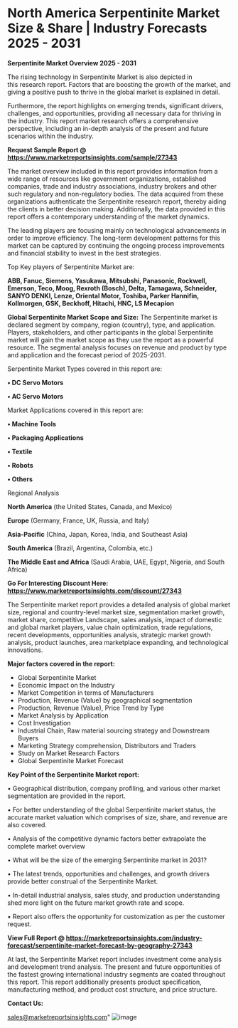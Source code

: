 # North America Serpentinite Market Size & Share | Industry Forecasts 2025 - 2031

<Strong> Serpentinite Market Overview 2025 - 2031</strong>

The rising technology in Serpentinite Market is also depicted in this research report. Factors that are boosting the growth of the market, and giving a positive push to thrive in the global market is explained in detail.

Furthermore, the report highlights on emerging trends, significant drivers, challenges, and opportunities, providing all necessary data for thriving in the industry. This report market research offers a comprehensive perspective, including an in-depth analysis of the present and future scenarios within the industry.

<strong>Request Sample Report @ <a href=https://www.marketreportsinsights.com/sample/27343>https://www.marketreportsinsights.com/sample/27343</a></strong>

The market overview included in this report provides information from a wide range of resources like government organizations, established companies, trade and industry associations, industry brokers and other such regulatory and non-regulatory bodies. The data acquired from these organizations authenticate the Serpentinite research report, thereby aiding the clients in better decision making. Additionally, the data provided in this report offers a contemporary understanding of the market dynamics.

The leading players are focusing mainly on technological advancements in order to improve efficiency. The long-term development patterns for this market can be captured by continuing the ongoing process improvements and financial stability to invest in the best strategies.

Top Key players of Serpentinite Market are:

<strong>ABB, Fanuc, Siemens, Yasukawa, Mitsubshi, Panasonic, Rockwell, Emerson, Teco, Moog, Rexroth (Bosch), Delta, Tamagawa, Schneider, SANYO DENKI, Lenze, Oriental Motor, Toshiba, Parker Hannifin, Kollmorgen, GSK, Beckhoff, Hitachi, HNC, LS Mecapion</strong>

<strong><b>Global Serpentinite Market Scope and Size:</b></strong>
The Serpentinite market is declared segment by company, region (country), type, and application. Players, stakeholders, and other participants in the global Serpentinite market will gain the market scope as they use the report as a powerful resource. The segmental analysis focuses on revenue and product by type and application and the forecast period of 2025-2031.

Serpentinite Market Types covered in this report are:

<strong>• DC Servo Motors

• AC Servo Motors</strong>

Market Applications covered in this report are:

<strong>• Machine Tools

• Packaging Applications

• Textile

• Robots

• Others</strong> 

Regional Analysis

<strong>North America</strong> (the United States, Canada, and Mexico)

<strong>Europe</strong> (Germany, France, UK, Russia, and Italy)

<strong>Asia-Pacific</strong> (China, Japan, Korea, India, and Southeast Asia)

<strong>South America</strong> (Brazil, Argentina, Colombia, etc.)

<strong>The Middle East and Africa</strong> (Saudi Arabia, UAE, Egypt, Nigeria, and South Africa)

<strong>Go For Interesting Discount Here: <a href=https://www.marketreportsinsights.com/discount/27343>https://www.marketreportsinsights.com/discount/27343</a></strong>

The Serpentinite market report provides a detailed analysis of global market size, regional and country-level market size, segmentation market growth, market share, competitive Landscape, sales analysis, impact of domestic and global market players, value chain optimization, trade regulations, recent developments, opportunities analysis, strategic market growth analysis, product launches, area marketplace expanding, and technological innovations.

<strong><b>Major factors covered in the report:</b></strong>
<ul>
  <li>Global Serpentinite Market </li>
  <li>Economic Impact on the Industry</li>
  <li>Market Competition in terms of Manufacturers</li>
  <li>Production, Revenue (Value) by geographical segmentation</li>
  <li>Production, Revenue (Value), Price Trend by Type</li>
  <li>Market Analysis by Application</li>
  <li>Cost Investigation</li>
  <li>Industrial Chain, Raw material sourcing strategy and Downstream Buyers</li>
  <li>Marketing Strategy comprehension, Distributors and Traders</li>
  <li>Study on Market Research Factors</li>
  <li>Global Serpentinite Market Forecast</li>
</ul>

<strong><b>Key Point of the Serpentinite Market report:</b></strong>

• Geographical distribution, company profiling, and various other market segmentation are provided in the report.

• For better understanding of the global Serpentinite market status, the accurate market valuation which comprises of size, share, and revenue are also covered.

• Analysis of the competitive dynamic factors better extrapolate the complete market overview

• What will be the size of the emerging Serpentinite market in 2031?

• The latest trends, opportunities and challenges, and growth drivers provide better construal of the Serpentinite Market.

• In-detail industrial analysis, sales study, and production understanding shed more light on the future market growth rate and scope.

• Report also offers the opportunity for customization as per the customer request.

<strong><b>View Full Report @ <a href=https://marketreportsinsights.com/industry-forecast/serpentinite-market-forecast-by-geography-27343>https://marketreportsinsights.com/industry-forecast/serpentinite-market-forecast-by-geography-27343</a></b></strong>


At last, the Serpentinite Market report includes investment come analysis and development trend analysis. The present and future opportunities of the fastest growing international industry segments are coated throughout this report. This report additionally presents product specification, manufacturing method, and product cost structure, and price structure.

<strong>Contact Us:</strong>

sales@marketreportsinsights.com"
![image](https://github.com/user-attachments/assets/293766e8-3c6b-40f0-8b25-683e258d560e)
